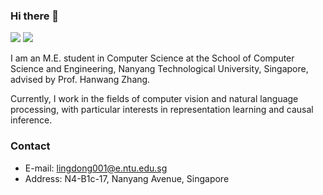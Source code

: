 ### Hi there 👋

[![](https://img.shields.io/badge/🌐%20%20%20Homepage-red??&style=flat-square)](http://ldkong.com/)
[![](https://img.shields.io/badge/Google%20Scholar-%234285F4.svg?&style=flat-square&logo=google-scholar&logoColor=white)](https://scholar.google.com/citations?user=-j1j7TkAAAAJ&hl=en)

I am an M.E. student in Computer Science at the School of Computer Science and Engineering, Nanyang Technological University, Singapore, advised by Prof. Hanwang Zhang. 

Currently, I work in the fields of computer vision and natural language processing, with particular interests in representation learning and causal inference.

<!--
[![Lingdong's github stats](https://github-readme-stats.vercel.app/api?username=ldkong1205&show_icons=true)](https://github.com/ldkong1205/github-readme-stats)
[![Top Langs](https://github-readme-stats.vercel.app/api/top-langs/?username=ldkong1205&hide=jupyter%20notebook,tex&langs_count=10&layout=compact)](https://github.com/ldkong1205/github-readme-stats)
-->

### Contact
- E-mail: lingdong001@e.ntu.edu.sg
- Address: N4-B1c-17, Nanyang Avenue, Singapore
